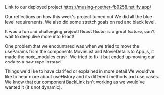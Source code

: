 Link to our deployed project
https://musing-noether-fb9258.netlify.app/

Our reflections on how this week's project turned out
We did all the blue level requirements. We also did some stretch goals on red and black level.

It was a fun and challenging project! React Router is a great feature, can't wait to deep dive more into React!

One problem that we encountered was when we tried to move the useParams from the components MovieList and MovieDetails to App.js, it made the node_modules crash. We tried to fix it but ended up moving our code to a new repo instead.


Things we'd like to have clarified or explained in more detail
We would've like to hear more about useHistory and its different methods and use cases. We know that our component BackLink isn't working as we would've wanted it (it's not dynamic). 

